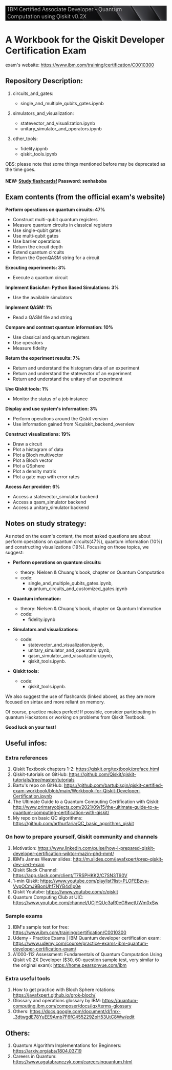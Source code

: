 ![](settings/images/ibm.png)

# A Workbook for the Qiskit Developer Certification Exam

exam's website: https://www.ibm.com/training/certification/C0010300

## Repository Description:

1. circuits_and_gates:
   * single_and_multiple_qubits_gates.ipynb

2. simulators_and_visualization:
   * statevector_and_visualization.ipynb
   * unitary_simulator_and_operators.ipynb

3. other_tools:
   * fidelity.ipynb
   * qiskit_tools.ipynb

OBS: please note that some things mentioned before may be deprecated as the time goes.

#### NEW:  [Study flashcards!](https://quizlet.com/br/703607098/qiskit-dev-certificate-flash-cards/) Password: senhaboba

## Exam contents (from the official exam's website)

**Perform operations on quantum circuits: 47%**
* Construct multi-qubit quantum registers
* Measure quantum circuits in classical registers
* Use single-qubit gates
* Use multi-qubit gates
* Use barrier operations
* Return the circuit depth
* Extend quantum circuits
* Return the OpenQASM string for a circuit

**Executing experiments: 3%**
* Execute a quantum circuit

**Implement BasicAer: Python Based Simulations: 3%**
* Use the available simulators

**Implement QASM: 1%**
* Read a QASM file and string

**Compare and contrast quantum information: 10%** 
* Use classical and quantum registers
* Use operators
* Measure fidelity

**Return the experiment results: 7%**
* Return and understand the histogram data of an experiment
* Return and understand the statevector of an experiment
* Return and understand the unitary of an experiment

**Use Qiskit tools: 1%**
* Monitor the status of a job instance

**Display and use system's information: 3%**

* Perform operations around the Qiskit version
* Use information gained from %quiskit_backend_overview

**Construct visualizations: 19%**
* Draw a circuit
* Plot a histogram of data
* Plot a Bloch multivector
* Plot a Bloch vector
* Plot a QSphere
* Plot a density matrix
* Plot a gate map with error rates

**Access Aer provider: 6%**
* Access a statevector_simulator backend
* Access a qasm_simulator backend
* Access a unitary_simulator backend

## Notes on study strategy:

As noted on the exam's content, the most asked questions are about perform operations on quantum circuits(47%), quantum information (10%) and constructing visualizations (19%).
Focusing on those topics, we suggest:

* **Perform operations on quantum circuits:**
    * theory: Nielsen & Chuang's book, chapter on Quantum Computation 
    * code: 
         * single_and_multiple_qubits_gates.ipynb,
         * quantum_circuits_and_customized_gates.ipynb

* **Quantum information:**
    * theory: Nielsen & Chuang's book, chapter on Quantum Information
    * code: 
         * fidelity.ipynb
    
* **Simulators and visualizations:**
    * code: 
        * statevector_and_visualization.ipynb, 
        * unitary_simulator_and_operators.ipynb,
        * qasm_simulator_and_visualization.ipynb,
        * qiskit_tools.ipynb.
        
* **Qiskit tools:**
    * code: 
        * qiskit_tools.ipynb.

We also suggest the use of flashcards (linked above), as they are more focused on sintax and more reliant on memory.

Of course, practice makes perfect! If possible, consider participating in quantum Hackatons or working on problems from Qiskit Textbook.

**Good luck on your test!**

## Useful infos:

### Extra references

1. Qiskit Textbook chapters 1-2: https://qiskit.org/textbook/preface.html
2. Qiskit-tutorials on GitHub: https://github.com/Qiskit/qiskit-tutorials/tree/master/tutorials
3. Bartu's repo on GitHub: https://github.com/bartubisgin/qiskit-certified-exam-workbook/blob/main/Workbook-for-Qiskit-Developer-Certification.ipynb
4. The Ultimate Guide to a Quantum Computing Certification with Qiskit: http://www.primaryobjects.com/2021/09/15/the-ultimate-guide-to-a-quantum-computing-certification-with-qiskit/
5. My repo on basic QC algorithms: https://github.com/arthurfaria/QC_basic_agorithms_qiskit

### On how to prepare yourself, Qiskit community and channels

1. Motivation: https://www.linkedin.com/pulse/how-i-prepared-qiskit-developer-certification-wiktor-mazin-phd-mmt/
2. IBM’s James Weaver slides: http://m.slides.com/javafxpert/prep-qiskit-dev-cert-exam
3. Qiskit Slack Channel: https://app.slack.com/client/T7RSPHKK2/C7SN3T90V
4. 1-min Qiskit: https://www.youtube.com/playlist?list=PLOFEBzvs-VvpOCmJ9BonUhf7NYB4d1p0e
5. Qiskit Youtube: https://www.youtube.com/c/qiskit
6. Quantum Computing Club at UIC: https://www.youtube.com/channel/UCjYQUc3aR0eG6wetUWm0xSw

### Sample exams

1. IBM's sample test for free: https://www.ibm.com/training/certification/C0010300
2. Udemy - Practice Exams | IBM Quantum developer certification exam: https://www.udemy.com/course/practice-exams-ibm-quantum-developer-certification-exam/
3. A1000-112 Assessment: Fundamentals of Quantum Computation Using Qiskit v0.2X Developer ($30, 60-question sample test, very similar to the original exam): https://home.pearsonvue.com/ibm 


### Extra useful tools

1. How to get practice with Bloch Sphere rotations: https://javafxpert.github.io/grok-bloch/
2. Glossary and operations glossary by IBM: https://quantum-computing.ibm.com/composer/docs/iqx/terms-glossary
3. Others: https://docs.google.com/document/d/1mx-_3dtwgdE78YuEE9Amb7F6fC455229ZoH53UtC8Ww/edit
 

## Others:

1. Quantum Algorithm Implementations for Beginners: https://arxiv.org/abs/1804.03719
2. Careers in Quantum: https://www.agatabranczyk.com/careersinquantum.html

